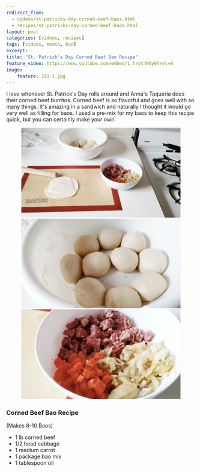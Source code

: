 ```yaml
---
redirect_from: 
  - videos/st-patricks-day-corned-beef-baos.html
  - recipes/st-patricks-day-corned-beef-baos.html
layout: post
categories: [videos, recipes]
tags: [videos, meats, bao]
excerpt: 
title: "St. Patrick's Day Corned Beef Bao Recipe"
feature_video: https://www.youtube.com/embed/1_hrot4N6y0?rel=0
image:
    feature: 191-1.jpg
---
```


I love whenever St. Patrick's Day rolls around and Anna's Taqueria does their corned beef burritos.  Corned beef is so flavorful and goes well with so many things.  It's amazing in a sandwich and naturally I thought it would go very well as filling for baos.  I used a pre-mix for my baos to keep this recipe quick, but you can certainly make your own.

<figure class="third">
    <img src="/images/191-2.jpg">
    <img src="/images/191-3.jpg">
    <img src="/images/191-4.jpg">
</figure>


### Corned Beef Bao Recipe

(Makes 8-10 Baos)

- 1 lb corned beef
- 1/2 head cabbage
- 1 medium carrot
- 1 package bao mix
- 1 tablespoon oil
